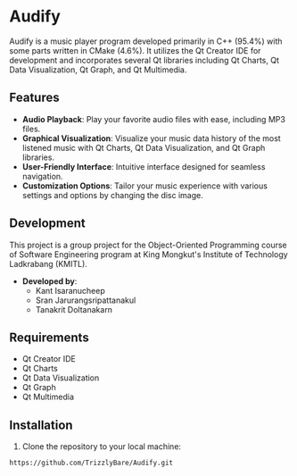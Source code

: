 # Audify

Audify is a music player program developed primarily in C++ (95.4%) with some parts written in CMake (4.6%). It utilizes the Qt Creator IDE for development and incorporates several Qt libraries including Qt Charts, Qt Data Visualization, Qt Graph, and Qt Multimedia.

## Features

- **Audio Playback**: Play your favorite audio files with ease, including MP3 files.
- **Graphical Visualization**: Visualize your music data history of the most listened music with Qt Charts, Qt Data Visualization, and Qt Graph libraries.
- **User-Friendly Interface**: Intuitive interface designed for seamless navigation.
- **Customization Options**: Tailor your music experience with various settings and options by changing the disc image.

## Development

This project is a group project for the Object-Oriented Programming course of Software Engineering program at King Mongkut's Institute of Technology Ladkrabang (KMITL).

- **Developed by**:
  - Kant Isaranucheep
  - Sran Jarurangsripattanakul
  - Tanakrit Doltanakarn

## Requirements

- Qt Creator IDE
- Qt Charts
- Qt Data Visualization
- Qt Graph
- Qt Multimedia

## Installation

1. Clone the repository to your local machine:

```bash
https://github.com/TrizzlyBare/Audify.git
